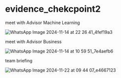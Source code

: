 # evidence_chekcpoint2

meet with Advisor Machine Learning

![WhatsApp Image 2024-11-14 at 22 26 41_4fef19a3](https://github.com/user-attachments/assets/c0ab3292-2301-4a54-bdd0-2774ab595492)

meet with Advisor Business

![WhatsApp Image 2024-11-14 at 10 59 51_7e4aefb6](https://github.com/user-attachments/assets/49d2feb7-3dbf-4eda-9d84-e30309d3ae42)

team briefing

![WhatsApp Image 2024-11-22 at 09 44 07_e4667123](https://github.com/user-attachments/assets/8e201f5a-6d0b-4af1-972b-c9d67435fc57)
